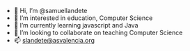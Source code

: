 - 👋 Hi, I’m @samuellandete
- 👀 I’m interested in education, Computer Science
- 🌱 I’m currently learning javascript and Java
- 💞️ I’m looking to collaborate on teaching Computer Science
- 📫 slandete@asvalencia.org

<!---
samuellandete/samuellandete is a ✨ special ✨ repository because its `README.md` (this file) appears on your GitHub profile.
You can click the Preview link to take a look at your changes.
--->

